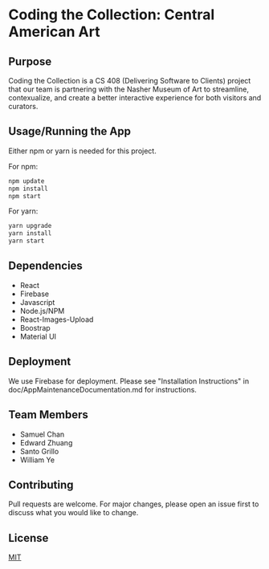 # Coding the Collection: Central American Art

## Purpose

Coding the Collection is a CS 408 (Delivering Software to Clients) project that our team is partnering with the Nasher Museum of Art to streamline, contexualize, and 
create a better interactive experience for both visitors and curators.

## Usage/Running the App

Either npm or yarn is needed for this project. 

For npm:

```bash
npm update
npm install
npm start
```

For yarn:

```bash
yarn upgrade
yarn install
yarn start
```

## Dependencies

- React
- Firebase
- Javascript
- Node.js/NPM
- React-Images-Upload
- Boostrap
- Material UI

## Deployment

We use Firebase for deployment. Please see "Installation Instructions" in doc/AppMaintenanceDocumentation.md for instructions.


## Team Members
- Samuel Chan
- Edward Zhuang
- Santo Grillo
- William Ye


## Contributing
Pull requests are welcome. For major changes, please open an issue first to discuss what you would like to change.

## License
[MIT](LICENSE)
